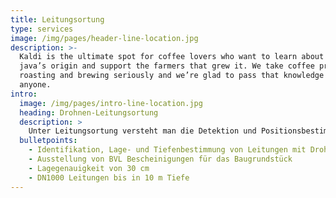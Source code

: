 ```yaml
---
title: Leitungsortung
type: services
image: /img/pages/header-line-location.jpg
description: >-
  Kaldi is the ultimate spot for coffee lovers who want to learn about their
  java’s origin and support the farmers that grew it. We take coffee production,
  roasting and brewing seriously and we’re glad to pass that knowledge to
  anyone.
intro:
  image: /img/pages/intro-line-location.jpg
  heading: Drohnen-Leitungsortung
  description: >
    Unter Leitungsortung versteht man die Detektion und Positionsbestimmung von unterirdisch verlaufenden Leitungen. Für mehr Planungssicherheit bei Bauvorhaben und Vermeidung von Leitungsschädigung wird eine Untersuchung des Baugrundes auf Leitungen vor Baubeginn häufig beauftragt. Der Einsatz von Drohnen-Technologien ermöglicht eine großflächige Ortung von Leitungen in kürzester Zeit. Für die präzise Lage- und Tiefenbestimmung werden anschließend bodengebundene Messverfahren eingesetzt.
  bulletpoints:
    - Identifikation, Lage- und Tiefenbestimmung von Leitungen mit Drohnen-Geomagnetik und Georadar
    - Ausstellung von BVL Bescheinigungen für das Baugrundstück
    - Lagegenauigkeit von 30 cm
    - DN1000 Leitungen bis in 10 m Tiefe
---
```


